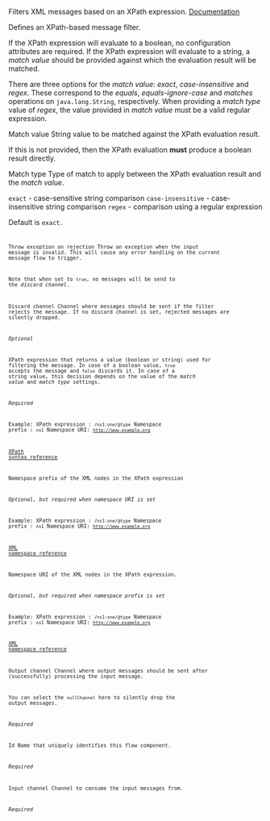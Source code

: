 
Filters XML messages based on an XPath expression.
<a href="http://docs.spring.io/spring-integration/docs/2.1.x/reference/html/xml.html#xml-xpath-filter" target="_blank">Documentation</a>

Defines an XPath-based message filter.

If the XPath expression will evaluate to a boolean, no configuration attributes are required. If the XPath expression will evaluate to a string, a <i>match value</i> should be provided against which the evaluation result will be matched.

There are three options for the <i>match value</i>: <i>exact</i>, <i>case-insensitive</i> and <i>regex</i>. These correspond to the <i>equals</i>, <i>equals-ignore-case</i> and <i>matches</i> operations on <code>java.lang.String</code>, respectively. When providing a <i>match type</i> value of <i>regex</i>, the value provided in <i>match value</i> must be a valid regular expression.


Match value
String value to be matched against the XPath evaluation result.

If this is not provided, then the XPath evaluation <b>must</b> produce a boolean result directly.


Match type
Type of match to apply between the XPath evaluation result and the <i>match value</i>.

<code>exact</code> - case-sensitive string comparison
<code>case-insensitive</code> - case-insensitive string comparison
<code>regex</code> - comparison using a regular expression

Default is <code>exact<code>.


Throw exception on rejection
Throw an exception when the input message is invalid. This will cause any error handling on the current message flow to trigger.

Note that when set to <code>true</code>, no messages will be send to the <i>discard channel</i>.


Discard channel
Channel where messages should be sent if the filter rejects the message. If no discard channel is set, rejected messages are silently dropped.

<i>Optional</i>


XPath expression that returns a value (boolean or string) used for filtering the message. In case of a boolean value, <code>true</code> accepts the message and <code>false</code> discards it. In case of a string value, this decision depends on the value of the <i>match value</i> and <i>match type</i> settings.

<i>Required</i>

Example:
XPath expression : <code>/ns1:one/@type</code>
Namespace prefix : <code>ns1</code>
Namespace URI: <code>http://www.example.org</code>

<a href="https://www.w3schools.com/xml/xpath_syntax.asp" onclick="window.open('https://www.w3schools.com/xml/xpath_syntax.asp');" target="_blank">XPath syntax reference</a>


Namespace prefix of the XML nodes in the XPath expression

<i>Optional, but required when namespace URI is set</i>

Example:
XPath expression : <code>/ns1:one/@type</code>
Namespace prefix : <code>ns1</code>
Namespace URI: <code>http://www.example.org</code>

<a href="https://www.w3schools.com/xml/xml_namespaces.asp" onclick="window.open('https://www.w3schools.com/xml/xml_namespaces.asp');" target="_blank">XML namespace reference</a>


Namespace URI of the XML nodes in the XPath expression.

<i>Optional, but required when namespace prefix is set</i>

Example:
XPath expression : <code>/ns1:one/@type</code>
Namespace prefix : <code>ns1</code>
Namespace URI: <code>http://www.example.org</code>

<a href="https://www.w3schools.com/xml/xml_namespaces.asp" onclick="window.open('https://www.w3schools.com/xml/xml_namespaces.asp');" target="_blank">XML namespace reference</a>


Output channel
Channel where output messages should be sent after (successfully) processing the input message.

You can select the <code>nullChannel</code> here to silently drop the output messages.

<i>Required</i>


Id
Name that uniquely identifies this flow component.

<i>Required</i>


Input channel
Channel to consume the input messages from.

<i>Required</i>

